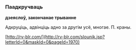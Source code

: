 ### Паадкручваць
**дзеяслоў, закончанае трыванне**

Адкруціць, адвінціць адно за другім усё, многае. П. краны.

<a rel="author">[http://rv-blr.com/](http://rv-blr.com/slounik.jsp?letterId=0&maskId=0&pageId=1970)</a>
